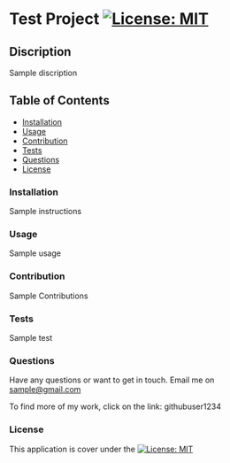 # Test Project [![License: MIT](https://img.shields.io/badge/License-MIT-yellow.svg)](https://opensource.org/licenses/MIT)
  
## Discription
Sample discription

## Table of Contents
* [Installation](#installation)
* [Usage](#usage)
* [Contribution](#contribution)
* [Tests](#tests)
* [Questions](#questions)
* [License](#license)

### Installation
Sample instructions

### Usage
Sample usage

### Contribution
Sample Contributions

### Tests
Sample test

### Questions
Have any questions or want to get in touch. Email me on sample@gmail.com

To find more of my work, click on the link:
githubuser1234

### License
This application is cover under the [![License: MIT](https://img.shields.io/badge/License-MIT-yellow.svg)](https://opensource.org/licenses/MIT) 
